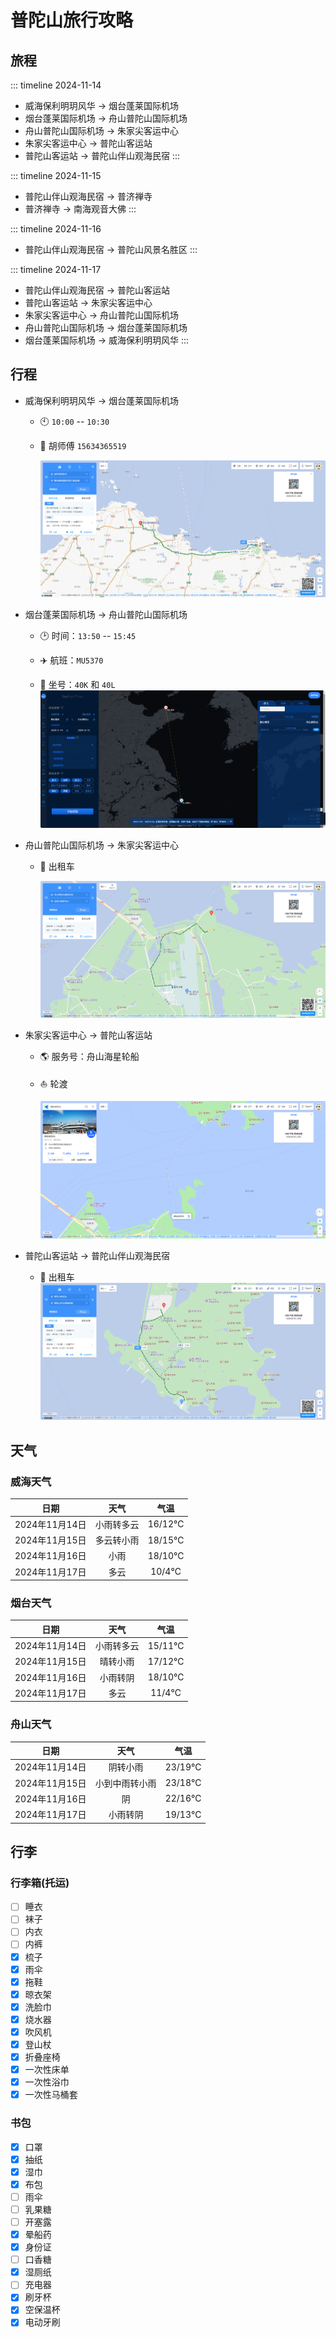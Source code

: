 # 普陀山旅行攻略

## 旅程
::: timeline 2024-11-14
- 威海保利明玥风华 → 烟台蓬莱国际机场
- 烟台蓬莱国际机场 → 舟山普陀山国际机场
- 舟山普陀山国际机场 → 朱家尖客运中心
- 朱家尖客运中心 → 普陀山客运站
- 普陀山客运站 → 普陀山伴山观海民宿
:::

::: timeline 2024-11-15
- 普陀山伴山观海民宿 → 普济禅寺
- 普济禅寺 → 南海观音大佛
:::

::: timeline 2024-11-16
- 普陀山伴山观海民宿 → 普陀山风景名胜区
:::

::: timeline 2024-11-17
- 普陀山伴山观海民宿 → 普陀山客运站
- 普陀山客运站 → 朱家尖客运中心
- 朱家尖客运中心 → 舟山普陀山国际机场
- 舟山普陀山国际机场 → 烟台蓬莱国际机场
- 烟台蓬莱国际机场 → 威海保利明玥风华
:::

## 行程

- 威海保利明玥风华 → 烟台蓬莱国际机场
  
    - 🕙 `10:00` -- `10:30`
      
    - 🚕 胡师傅 `15634365519`
      
        ![b1cc0830c4025b0ff00c98b6e0d0dc9a.png](b1cc0830c4025b0ff00c98b6e0d0dc9a.png)
    
- 烟台蓬莱国际机场 → 舟山普陀山国际机场
  
    - 🕑 时间：`13:50` -- `15:45`
    
    - ✈️ 航班：`MU5370`
    
    - 💺 坐号：`40K` 和 `40L`
      ![0f56ca4eae0608403c7814a929360fb8.png](0f56ca4eae0608403c7814a929360fb8.png)

- 舟山普陀山国际机场 → 朱家尖客运中心
  
    - 🚕 出租车
      
        ![5ced6bc49b65ed0ed84e1ec4e8d07d60.png](5ced6bc49b65ed0ed84e1ec4e8d07d60.png)
    
- 朱家尖客运中心 → 普陀山客运站

    - :earth_americas: 服务号：舟山海星轮船
    - ⛵ 轮渡
      
        ![2f30d8a1647c0059abc175204b854006.png](2f30d8a1647c0059abc175204b854006.png)
    
- 普陀山客运站 → 普陀山伴山观海民宿
  
    - 🚕 出租车![1d1132d65bf39eb4800b278d2320508c.png](1d1132d65bf39eb4800b278d2320508c.png)

## 天气

### 威海天气

|      日期      |    天气    |  气温  |
| :------------: | :--------: | :----: |
| 2024年11月14日 | 小雨转多云 | 16/12℃ |
| 2024年11月15日 | 多云转小雨 | 18/15℃ |
| 2024年11月16日 |    小雨    | 18/10℃ |
| 2024年11月17日 |    多云    | 10/4℃  |

### 烟台天气

|      日期      |    天气    |  气温  |
| :------------: | :--------: | :----: |
| 2024年11月14日 | 小雨转多云 | 15/11℃ |
| 2024年11月15日 |  晴转小雨  | 17/12℃ |
| 2024年11月16日 |  小雨转阴  | 18/10℃ |
| 2024年11月17日 |    多云    | 11/4℃  |

### 舟山天气

|      日期      |      天气      |  气温  |
| :------------: | :------------: | :----: |
| 2024年11月14日 |    阴转小雨    | 23/19℃ |
| 2024年11月15日 | 小到中雨转小雨 | 23/18℃ |
| 2024年11月16日 |       阴       | 22/16℃ |
| 2024年11月17日 |    小雨转阴    | 19/13℃ |

## 行李

### 行李箱(托运)

- [ ] 睡衣
- [ ] 袜子
- [ ] 内衣
- [ ] 内裤
- [x] 梳子
- [x] 雨伞
- [x] 拖鞋
- [x] 晾衣架
- [x] 洗脸巾
- [x] 烧水器
- [x] 吹风机
- [x] 登山杖
- [x] 折叠座椅
- [x] 一次性床单
- [x] 一次性浴巾
- [x] 一次性马桶套

### 书包

- [x] 口罩
- [x] 抽纸
- [x] 湿巾
- [x] 布包
- [ ] 雨伞
- [ ] 乳果糖
- [ ] 开塞露
- [x] 晕船药
- [x] 身份证
- [ ] 口香糖
- [x] 湿厕纸
- [ ] 充电器
- [x] 刷牙杯
- [x] 空保温杯
- [x] 电动牙刷